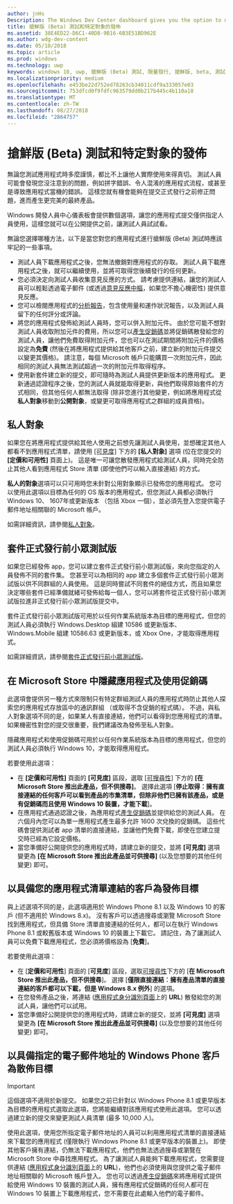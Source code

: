 ```yaml
---
author: jnHs
Description: The Windows Dev Center dashboard gives you the option to make your app available only to specified people so that you can have testers try it out before you offer it to the public.
title: 搶鮮版 (Beta) 測試和特定對象的發佈
ms.assetid: 38E4ED22-D6C1-40D8-9B16-6B3E51BD962E
ms.author: wdg-dev-content
ms.date: 05/10/2018
ms.topic: article
ms.prod: windows
ms.technology: uwp
keywords: windows 10, uwp, 搶鮮版 (Beta) 測試, 限量發行, 搶鮮版, beta, 測試, 測試人員
ms.localizationpriority: medium
ms.openlocfilehash: e453be22d752ed78263cb34011cdf9a333057e03
ms.sourcegitcommit: 753dfcd0f9fdfc963579dd0b217b445c4b110a18
ms.translationtype: MT
ms.contentlocale: zh-TW
ms.lasthandoff: 08/27/2018
ms.locfileid: "2864757"
---
```

# <a name="beta-testing-and-targeted-distribution"></a>搶鮮版 (Beta) 測試和特定對象的發佈

無論您測試應用程式時多麼謹慎，都比不上讓他人實際使用來得真切。 測試人員可能會發現您沒注意到的問題，例如拼字錯誤、令人混淆的應用程式流程，或甚至是導致應用程式當機的錯誤。 這樣您就有機會能夠在提交正式發行之前修正問題，進而產生更完美的最終產品。 

Windows 開發人員中心儀表板會提供數個選項，讓您的應用程式提交僅供指定人員使用，這樣您就可以在公開提供之前，讓測試人員試試看。 

無論您選擇哪種方法，以下是當您對您的應用程式進行搶鮮版 (Beta) 測試時應該牢記的一些事項。

- 測試人員下載應用程式之後，您無法撤銷對應用程式的存取。 測試人員下載應用程式之後，就可以繼續使用，並將可取得您後續發行的任何更新。
- 您必須決定向測試人員收集意見反應的方式。 請考慮提供連結，讓您的測試人員可以輕鬆透過電子郵件 (或透過[意見反應中樞](../monetize/launch-feedback-hub-from-your-app.md)，如果您不擔心機密性) 提供意見反應。 
- 您可以檢閱應用程式的[分析報告](analytics.md)，包含使用量和運作狀況報告，以及測試人員留下的任何評分或評論。
- 將您的應用程式發佈給測試人員時，您可以併入附加元件。 由於您可能不想對測試人員收取附加元件的費用，所以您可以[產生促銷碼](generate-promotional-codes.md)並將促銷碼散發給您的測試人員，讓他們免費取得附加元件，您也可以在測試期間將附加元件的價格設定為**免費** (然後在將應用程式提供給其他客戶之前，建立新的附加元件提交以變更其價格)。 請注意，每個 Microsoft 帳戶只能購買一次附加元件，因此相同的測試人員無法測試超過一次的附加元件取得程序。 
- 使用新套件建立新的提交，即可隨時為測試人員提供更新版本的應用程式。 更新通過認證程序之後，您的測試人員就能取得更新，與他們取得原始套件的方式相同，但其他任何人都無法取得 (除非您進行其他變更，例如將應用程式從**私人對象**移動到**公開對象**，或變更可取得應用程式之群組的成員資格)。

## <a name="private-audience"></a>私人對象

如果您在將應用程式提供給其他人使用之前想先讓測試人員使用，並想確定其他人都看不到應用程式清單，請使用 [\[可見度\]](choose-visibility-options.md) 下方的 **\[私人對象\]** 選項 (位在您提交的 **\[定價和可用性\]** 頁面上)。 這是唯一可讓您散發應用程式給測試人員，同時完全防止其他人看到應用程式 Store 清單 (即使他們可以輸入直接連結) 的方式。 

**私人的對象**選項可以只可用時您未針對公用對象顯示已發佈您的應用程式。 您可以使用此選項以目標為任何的 OS 版本的應用程式，但您測試人員都必須執行 Windows 10、 1607年或更新版本 （包括 Xbox 一個），並必須先登入您提供電子郵件地址相關聯的 Microsoft 帳戶。

如需詳細資訊，請參閱[私人對象](choose-visibility-options.md#audience)。


## <a name="package-flights"></a>套件正式發行前小眾測試版

如果您已經發佈 app，您可以建立套件正式發行前小眾測試版，來向您指定的人員發佈不同的套件集。 您甚至可以為相同的 app 建立多個套件正式發行前小眾測試版以供不同群組的人員使用。 這是同時嘗試不同套件的絕佳方式，而且如果您決定哪些套件已經準備就緒可發佈給每一個人，您可以將套件從正式發行前小眾測試版拉進非正式發行前小眾測試版提交中。

套件正式發行前小眾測試版可用於以任何作業系統版本為目標的應用程式，但您的測試人員必須執行 Windows.Desktop 組建 10586 或更新版本、Windows.Mobile 組建 10586.63 或更新版本，或 Xbox One，才能取得應用程式。

如需詳細資訊，請參閱[套件正式發行前小眾測試版](package-flights.md)。


<span id="hide" />

## <a name="hiding-the-app-in-the-store-and-using-promotional-codes"></a>在 Microsoft Store 中隱藏應用程式及使用促銷碼

此選項會提供另一種方式來限制只有特定群組測試人員的應用程式時防止其他人探索您的應用程式存放區中的通訊群組 （或取得不含促銷的程式碼）。 不過，與私人對象選項不同的是，如果某人有直接連結，他們可以看得到您應用程式的清單。 如果機密性對您的提交很重要，我們建議改為發佈至私人對象。

隱藏應用程式和使用促銷碼可用於以任何作業系統版本為目標的應用程式，但您的測試人員必須執行 Windows 10，才能取得應用程式。

若要使用此選項：

- 在 **\[定價和可用性\]** 頁面的 **\[可見度\]** 區段，選取 [\[可搜尋性\]](choose-visibility-options.md#discoverability) 下方的 **\[在 Microsoft Store 推出此產品，但不供搜尋\]**。 選擇此選項 [**停止取得︰擁有直接連結的任何客戶可以看到產品的市集清單，但除非他們已擁有該產品，或是有促銷碼而且使用 Windows 10 裝置，才能下載**]。 
- 在應用程式通過認證之後，為應用程式[產生促銷碼](generate-promotional-codes.md)並提供給您的測試人員。 在六個月內您可以為單一應用程式產生最多允許 1600 次兌換的促銷碼。 這些代碼會提供測試者 app 清單的直接連結，並讓他們免費下載，即使在您建立提交時已經為它設定價格。
- 當您準備好公開提供您的應用程式時，請建立新的提交，並將 **\[可見度\]** 選項變更為 **\[在 Microsoft Store 推出此產品並可供搜尋\]** (以及您想要的其他任何變更) 即可。


## <a name="targeted-distribution-with-a-link-to-your-apps-listing"></a>以具備您的應用程式清單連結的客戶為發佈目標

與上述選項不同的是，此選項適用於 Windows Phone 8.1 以及 Windows 10 的客戶 (但不適用於 Windows 8.x)。 沒有客戶可以透過搜尋或瀏覽 Microsoft Store 找到應用程式，但具備 Store 清單直接連結的任何人，都可以在執行 Windows Phone 8.1 或較舊版本或 Windows 10 的裝置上下載它。 請記住，為了讓測試人員可以免費下載應用程式，您必須將價格設為 [**免費**]。

若要使用此選項：
- 在 [**定價和可用性**] 頁面的 [**可見度**] 區段，選取[可搜尋性](choose-visibility-options.md#discoverability)下方的 [**在 Microsoft Store 推出此產品，但不供搜尋**]。 選擇 [**僅限直接連結︰擁有產品清單的直接連結的客戶都可以下載，但是 Windows 8.x 例外**] 的選項。
- 在您發佈產品之後，將連結 ([應用程式身分識別頁面](view-app-identity-details.md)上的 **URL**) 散發給您的測試人員，讓他們可以試用。
- 當您準備好公開提供您的應用程式時，請建立新的提交，並將 **\[可見度\]** 選項變更為 **\[在 Microsoft Store 推出此產品並可供搜尋\]** (以及您想要的其他任何變更) 即可。


## <a name="targeted-distribution-to-windows-phone-customers-with-specified-email-addresses"></a>以具備指定的電子郵件地址的 Windows Phone 客戶為散佈目標

> [!IMPORTANT]
> 這個選項不適用於新提交。 如果您之前已針對以 Windows Phone 8.1 或更早版本為目標的應用程式選取此選項，您將能繼續對該應用程式使用此選項。 您可以透過建立新的提交來變更測試人員清單 (最多 10,000 人)。 

使用此選項，使用您所指定電子郵件地址的人員可以利用應用程式清單的直接連結來下載您的應用程式 (僅限執行 Windows Phone 8.1 或更早版本的裝置上)。 即使其他客戶擁有連結，仍無法下載應用程式，他們也無法透過搜尋或瀏覽在 Microsoft Store 中尋找應用程式。 為了讓測試人員能夠下載應用程式，您需要提供連結 ([應用程式身分識別頁面](view-app-identity-details.md)上的 **URL**)，他們也必須使用與您提供之電子郵件地址相關聯的 Microsoft 帳戶登入。 您也可以透過[產生促銷碼](generate-promotional-codes.md)來將應用程式提供給使用 Windows 10 裝置的測試人員，擁有應用程式促銷碼的任何人都可在 Windows 10 裝置上下載應用程式，您不需要在此處輸入他們的電子郵件。
